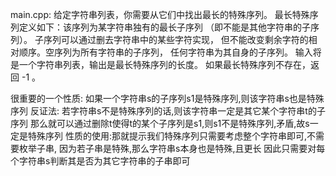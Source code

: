 main.cpp:
给定字符串列表，你需要从它们中找出最长的特殊序列。
最长特殊序列定义如下：该序列为某字符串独有的最长子序列
（即不能是其他字符串的子序列）。
子序列可以通过删去字符串中的某些字符实现，
但不能改变剩余字符的相对顺序。空序列为所有字符串的子序列，
任何字符串为其自身的子序列。
输入将是一个字符串列表，输出是最长特殊序列的长度。
如果最长特殊序列不存在，返回 -1 。

很重要的一个性质: 如果一个字符串s的子序列s1是特殊序列,则该字符串s也是特殊序列
反证法: 若字符串s不是特殊序列的话,则该字符串一定是其它某个字符串t的子序列
那么就可以通过删除t使得t的某个子序列是s1,则s1不是特殊序列,矛盾,故s一定是特殊序列
性质的使用:那就提示我们特殊序列只需要考虑整个字符串即可,不需要枚举子串,
因为若子串是特殊,那么字符串s本身也是特殊,且更长
因此只需要对每个字符串s判断其是否为其它字符串的子串即可

